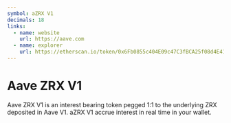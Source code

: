 ```yaml
---
symbol: aZRX V1
decimals: 18
links:
  - name: website
    url: https://aave.com
  - name: explorer
    url: https://etherscan.io/token/0x6Fb0855c404E09c47C3fBCA25f08d4E41f9F062f
---
```


# Aave ZRX V1

Aave ZRX V1 is an interest bearing token pegged 1:1 to the underlying ZRX deposited in Aave V1. aZRX V1 accrue interest in real time in your wallet.
